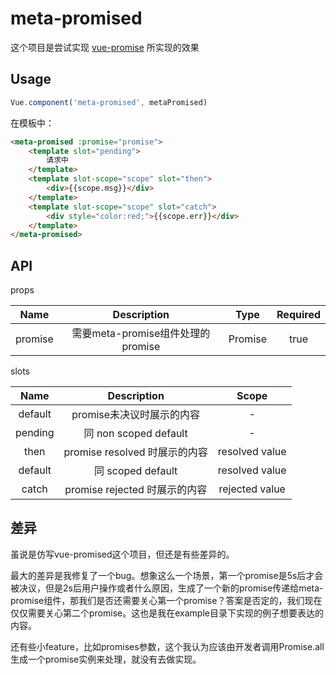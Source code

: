# meta-promised

这个项目是尝试实现 [vue-promise](https://github.com/posva/vue-promised) 所实现的效果

## Usage

```javascript
Vue.component('meta-promised', metaPromised)
```

在模板中：

```html
<meta-promised :promise="promise">
    <template slot="pending">
        请求中
    </template>
    <template slot-scope="scope" slot="then">
        <div>{{scope.msg}}</div>
    </template>
    <template slot-scope="scope" slot="catch">
        <div style="color:red;">{{scope.err}}</div>
    </template>
</meta-promised>
```

## API

props

|  Name  | Description  |  Type  | Required |
|  :---: |     :--:     |  :--:  | :-----:  |
|  promise | 需要meta-promise组件处理的promise | Promise | true |


slots

| Name | Description | Scope |
|  :---: |     :--:     |  :--:  |
|  default | promise未决议时展示的内容 | - |
|  pending | 同 non scoped default | - | 
|  then    | promise resolved 时展示的内容 | resolved value |
|  default | 同 scoped default | resolved value |
|  catch   | promise rejected 时展示的内容 | rejected value |

## 差异

虽说是仿写vue-promised这个项目，但还是有些差异的。

最大的差异是我修复了一个bug。想象这么一个场景，第一个promise是5s后才会被决议，但是2s后用户操作或者什么原因，生成了一个新的promise传递给meta-promise组件，那我们是否还需要关心第一个promise？答案是否定的，我们现在仅仅需要关心第二个promise。这也是我在example目录下实现的例子想要表达的内容。

还有些小feature，比如promises参数，这个我认为应该由开发者调用Promise.all生成一个promise实例来处理，就没有去做实现。